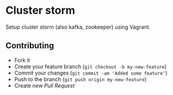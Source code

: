 Cluster storm
=====================

Setup cluster storm (also kafka, zookeeper) using Vagrant.


## Contributing
* Fork it
* Create your feature branch (`git checkout -b my-new-feature`)
* Commit your changes (`git commit -am 'Added some feature'`)
* Push to the branch (`git push origin my-new-feature`)
* Create new *Pull Request*
